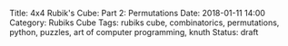 Title: 4x4 Rubik's Cube: Part 2: Permutations
Date: 2018-01-11 14:00
Category: Rubiks Cube
Tags: rubiks cube, combinatorics, permutations, python, puzzles, art of computer programming, knuth
Status: draft

